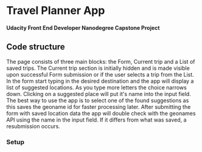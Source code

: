 # Travel Planner App

#### Udacity Front End Developer Nanodegree Capstone Project

## Code structure

The page consists of three main blocks: the Form, Current trip and a List of saved trips. The Current trip section is initially hidden and is made visible upon successful Form submission or if the user selects a trip from the List.
In the form start typing in the desired destination and the app will display a list of suggested locations. As you type more letters the choice narrows down. Clicking on a suggested place will put it's name into the input field. The best way to use the app is to select one of the found suggestions as this saves the geoname id for faster processing later.
After submitting the form with saved location data the app will double check with the geonames API using the name in the input field. If it differs from what was saved, a resubmission occurs.

### Setup